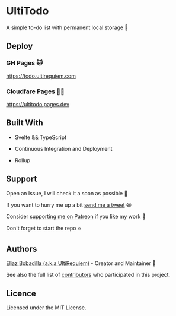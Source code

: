 # UltiTodo

A simple to-do list with permanent local storage 🚀

## Deploy

### GH Pages 🐱

https://todo.ultirequiem.com

### Cloudfare Pages 👷‍♀️

https://ultitodo.pages.dev

## Built With

- Svelte && TypeScript

- Continuous Integration and Deployment

- Rollup

## Support

Open an Issue, I will check it a soon as possible 👀

If you want to hurry me up a bit
[send me a tweet](https://twitter.com/intent/tweet?text=%40UltiRequiem%20) 😆

Consider [supporting me on Patreon](https://patreon.com/UltiRequiem) if you like
my work 🚀

Don't forget to start the repo ⭐

## Authors

[Eliaz Bobadilla (a.k.a UltiRequiem)](https://ultirequiem.com) - Creator and
Maintainer 💪

See also the full list of
[contributors](https://github.com/UltiRequiem/ultitodo/contributors) who
participated in this project.

## Licence

Licensed under the MIT License.
